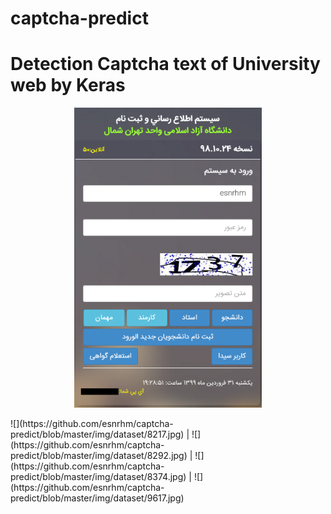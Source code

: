 # captcha-predict

# Detection Captcha text of University web by Keras

<p align="center">
  <img width="300" height="480" src="https://github.com/esnrhm/captcha-predict/blob/master/img/web.png">
</p>
![](https://github.com/esnrhm/captcha-predict/blob/master/img/dataset/8217.jpg)  |  ![](https://github.com/esnrhm/captcha-predict/blob/master/img/dataset/8292.jpg) | ![](https://github.com/esnrhm/captcha-predict/blob/master/img/dataset/8374.jpg)  |  ![](https://github.com/esnrhm/captcha-predict/blob/master/img/dataset/9617.jpg)
